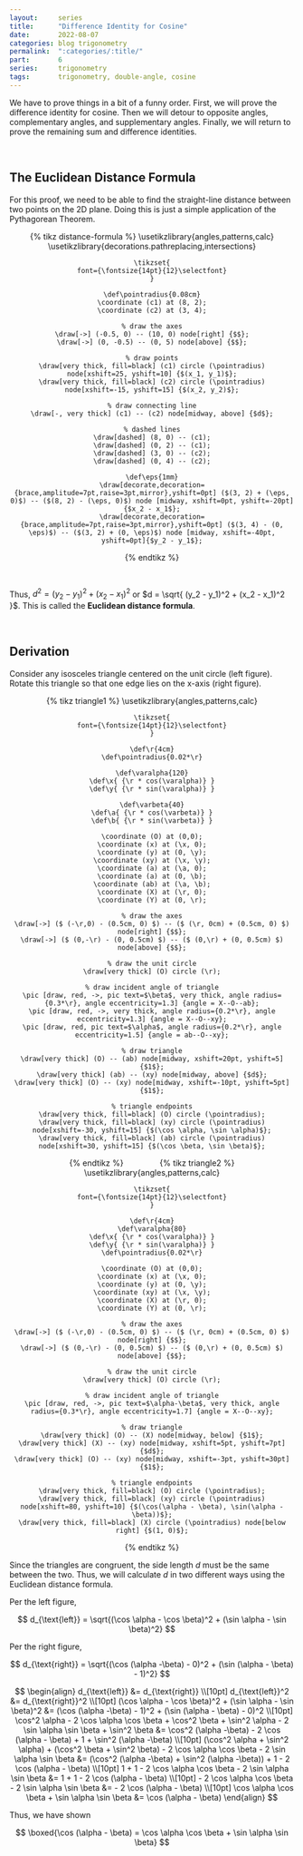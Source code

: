 ```yaml
---
layout:     series
title:      "Difference Identity for Cosine"
date:       2022-08-07
categories: blog trigonometry
permalink:  ":categories/:title/"
part:       6
series:     trigonometry
tags:       trigonometry, double-angle, cosine
---
```


We have to prove things in a bit of a funny order. First, we will prove the difference identity for cosine. Then we will detour to opposite angles, complementary angles, and supplementary angles. Finally, we will return to prove the remaining sum and difference identities.

<br>

## The Euclidean Distance Formula

For this proof, we need to be able to find the straight-line distance between two points on the 2D plane. Doing this is just a simple application of the Pythagorean Theorem. 

<center>
{% tikz distance-formula %}
    \usetikzlibrary{angles,patterns,calc}
    \usetikzlibrary{decorations.pathreplacing,intersections}

    \tikzset{
    font={\fontsize{14pt}{12}\selectfont}
    }
    
    \def\pointradius{0.08cm}
    \coordinate (c1) at (8, 2);
    \coordinate (c2) at (3, 4);

    % draw the axes
    \draw[->] (-0.5, 0) -- (10, 0) node[right] {$$};
    \draw[->] (0, -0.5) -- (0, 5) node[above] {$$};

    % draw points
    \draw[very thick, fill=black] (c1) circle (\pointradius) node[xshift=25, yshift=10] {$(x_1, y_1)$};
    \draw[very thick, fill=black] (c2) circle (\pointradius) node[xshift=-15, yshift=15] {$(x_2, y_2)$};

    % draw connecting line
    \draw[-, very thick] (c1) -- (c2) node[midway, above] {$d$};

    % dashed lines
    \draw[dashed] (8, 0) -- (c1);
    \draw[dashed] (0, 2) -- (c1);
    \draw[dashed] (3, 0) -- (c2);
    \draw[dashed] (0, 4) -- (c2);

    \def\eps{1mm}
    \draw[decorate,decoration={brace,amplitude=7pt,raise=3pt,mirror},yshift=0pt] ($(3, 2) + (\eps, 0)$) -- ($(8, 2) - (\eps, 0)$) node [midway, xshift=0pt, yshift=-20pt]{$x_2 - x_1$};
    \draw[decorate,decoration={brace,amplitude=7pt,raise=3pt,mirror},yshift=0pt] ($(3, 4) - (0, \eps)$) -- ($(3, 2) + (0, \eps)$) node [midway, xshift=-40pt, yshift=0pt]{$y_2 - y_1$};

{% endtikz %}
</center>

<br>

Thus, $d^2 = (y_2 - y_1)^2 + (x_2 - x_1)^2$ or $d = \sqrt{ (y_2 - y_1)^2 + (x_2 - x_1)^2 }$. This is called the **Euclidean distance formula**.

<br>

## Derivation

Consider any isosceles triangle centered on the unit circle (left figure). Rotate this triangle so that one edge lies on the x-axis (right figure).

<center>
{% tikz triangle1 %}
    \usetikzlibrary{angles,patterns,calc}

    \tikzset{
    font={\fontsize{14pt}{12}\selectfont}
    }

    \def\r{4cm}
    \def\pointradius{0.02*\r}

    \def\varalpha{120}
    \def\x{ {\r * cos(\varalpha)} }
    \def\y{ {\r * sin(\varalpha)} }
    
    \def\varbeta{40}
    \def\a{ {\r * cos(\varbeta)} }
    \def\b{ {\r * sin(\varbeta)} }

    \coordinate (O) at (0,0);
    \coordinate (x) at (\x, 0);
    \coordinate (y) at (0, \y);
    \coordinate (xy) at (\x, \y);
    \coordinate (a) at (\a, 0);
    \coordinate (a) at (0, \b);
    \coordinate (ab) at (\a, \b);
    \coordinate (X) at (\r, 0);
    \coordinate (Y) at (0, \r);

    % draw the axes
    \draw[->] ($ (-\r,0) - (0.5cm, 0) $) -- ($ (\r, 0cm) + (0.5cm, 0) $) node[right] {$$};
    \draw[->] ($ (0,-\r) - (0, 0.5cm) $) -- ($ (0,\r) + (0, 0.5cm) $) node[above] {$$};

    % draw the unit circle
    \draw[very thick] (O) circle (\r);

    % draw incident angle of triangle
    \pic [draw, red, ->, pic text=$\beta$, very thick, angle radius={0.3*\r}, angle eccentricity=1.3] {angle = X--O--ab};
    \pic [draw, red, ->, very thick, angle radius={0.2*\r}, angle eccentricity=1.3] {angle = X--O--xy};
    \pic [draw, red, pic text=$\alpha$, angle radius={0.2*\r}, angle eccentricity=1.5] {angle = ab--O--xy};

    % draw triangle
    \draw[very thick] (O) -- (ab) node[midway, xshift=20pt, yshift=5] {$1$};
    \draw[very thick] (ab) -- (xy) node[midway, above] {$d$};
    \draw[very thick] (O) -- (xy) node[midway, xshift=-10pt, yshift=5pt] {$1$};

    % triangle endpoints
    \draw[very thick, fill=black] (O) circle (\pointradius);
    \draw[very thick, fill=black] (xy) circle (\pointradius) node[xshift=-30, yshift=15] {$(\cos \alpha, \sin \alpha)$};
    \draw[very thick, fill=black] (ab) circle (\pointradius) node[xshift=30, yshift=15] {$(\cos \beta, \sin \beta)$};
{% endtikz %}
&emsp;&emsp;&emsp;&emsp;
{% tikz triangle2 %}
    \usetikzlibrary{angles,patterns,calc}

    \tikzset{
    font={\fontsize{14pt}{12}\selectfont}
    }

    \def\r{4cm}
    \def\varalpha{80}
    \def\x{ {\r * cos(\varalpha)} }
    \def\y{ {\r * sin(\varalpha)} }
    \def\pointradius{0.02*\r}

    \coordinate (O) at (0,0);
    \coordinate (x) at (\x, 0);
    \coordinate (y) at (0, \y);
    \coordinate (xy) at (\x, \y);
    \coordinate (X) at (\r, 0);
    \coordinate (Y) at (0, \r);

    % draw the axes
    \draw[->] ($ (-\r,0) - (0.5cm, 0) $) -- ($ (\r, 0cm) + (0.5cm, 0) $) node[right] {$$};
    \draw[->] ($ (0,-\r) - (0, 0.5cm) $) -- ($ (0,\r) + (0, 0.5cm) $) node[above] {$$};

    % draw the unit circle
    \draw[very thick] (O) circle (\r);

    % draw incident angle of triangle
    \pic [draw, red, ->, pic text=$\alpha-\beta$, very thick, angle radius={0.3*\r}, angle eccentricity=1.7] {angle = X--O--xy};

    % draw triangle
    \draw[very thick] (O) -- (X) node[midway, below] {$1$};
    \draw[very thick] (X) -- (xy) node[midway, xshift=5pt, yshift=7pt] {$d$};
    \draw[very thick] (O) -- (xy) node[midway, xshift=-3pt, yshift=30pt] {$1$};

    % triangle endpoints
    \draw[very thick, fill=black] (O) circle (\pointradius);
    \draw[very thick, fill=black] (xy) circle (\pointradius) node[xshift=80, yshift=10] {$(\cos(\alpha - \beta), \sin(\alpha - \beta))$};
    \draw[very thick, fill=black] (X) circle (\pointradius) node[below right] {$(1, 0)$};

{% endtikz %}
</center>

Since the triangles are congruent, the side length $d$ must be the same between the two. Thus, we will calculate $d$ in two different ways using the Euclidean distance formula.

Per the left figure, 

$$
d_{\text{left}} = \sqrt{(\cos \alpha - \cos \beta)^2 + (\sin \alpha - \sin \beta)^2}
$$

Per the right figure,

$$
d_{\text{right}} = \sqrt{(\cos (\alpha -\beta) - 0)^2 + (\sin (\alpha - \beta) - 1)^2}
$$

$$
\begin{align}
    d_{\text{left}} &= d_{\text{right}} \\[10pt]
    d_{\text{left}}^2 &= d_{\text{right}}^2 \\[10pt]
    (\cos \alpha - \cos \beta)^2 + (\sin \alpha - \sin \beta)^2 &= (\cos (\alpha -\beta) - 1)^2 + (\sin (\alpha - \beta) - 0)^2 \\[10pt]
    \cos^2 \alpha - 2 \cos \alpha \cos \beta + \cos^2 \beta + \sin^2 \alpha - 2 \sin \alpha \sin \beta + \sin^2 \beta &= \cos^2 (\alpha -\beta) - 2 \cos (\alpha - \beta) + 1 + \sin^2 (\alpha -\beta) \\[10pt]
    (\cos^2 \alpha + \sin^2 \alpha) + (\cos^2 \beta + \sin^2 \beta) - 2 \cos \alpha \cos \beta - 2 \sin \alpha \sin \beta &= (\cos^2 (\alpha -\beta) + \sin^2 (\alpha -\beta)) + 1 - 2 \cos (\alpha - \beta) \\[10pt]
    1 + 1 - 2 \cos \alpha \cos \beta - 2 \sin \alpha \sin \beta &= 1 + 1 - 2 \cos (\alpha - \beta) \\[10pt]
    - 2 \cos \alpha \cos \beta - 2 \sin \alpha \sin \beta &= - 2 \cos (\alpha - \beta) \\[10pt]
    \cos \alpha \cos \beta + \sin \alpha \sin \beta &= \cos (\alpha - \beta)
\end{align}
$$

Thus, we have shown 

$$
\boxed{\cos (\alpha - \beta) = \cos \alpha \cos \beta + \sin \alpha \sin \beta}
$$